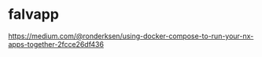 # falvapp

https://medium.com/@ronderksen/using-docker-compose-to-run-your-nx-apps-together-2fcce26df436